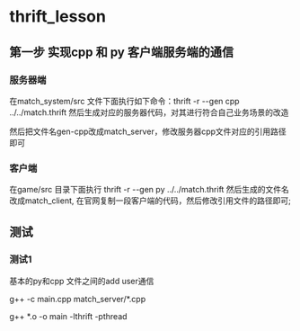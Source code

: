 # thrift_lesson
## 第一步 实现cpp 和 py 客户端服务端的通信
### 服务器端
在match_system/src 文件下面执行如下命令：thrift -r --gen cpp ../../match.thrift
然后生成对应的服务器代码，对其进行符合自己业务场景的改造

然后把文件名gen-cpp改成match_server，修改服务器cpp文件对应的引用路径即可

### 客户端
在game/src 目录下面执行 thrift -r --gen py ../../match.thrift
然后生成的文件名改成match_client, 在官网复制一段客户端的代码，然后修改引用文件的路径即可;

## 测试
### 测试1 
基本的py和cpp 文件之间的add user通信

g++ -c main.cpp match_server/*.cpp

g++ *.o -o main -lthrift -pthread
